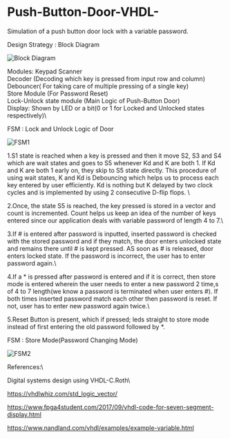 # Push-Button-Door-VHDL-
Simulation of a push button door lock with a variable password.


Design Strategy : Block Diagram 

![Block Diagram](https://github.com/shahjui2000/Push-Button-Door-VHDL-/blob/master/el_strategy.jpg)


Modules:
Keypad Scanner\
Decoder (Decoding which key is pressed from input row and column)\
Debouncer( For taking care of multiple pressing of a single key)\
Store Module (For Password Reset)\
Lock-Unlock state module (Main Logic of Push-Button Door)\
Display: Shown by LED or a bit(0 or 1 for Locked and Unlocked states respectively)\

FSM : Lock and Unlock Logic of Door

![FSM1](https://github.com/shahjui2000/Push-Button-Door-VHDL-/blob/master/EL_FSM.jpg)

1.S1 state is reached when a key is pressed and then it move S2, S3 and S4 which are wait states and goes to S5 whenever Kd and K are both 1. If Kd and K are both 1 early on, they skip to S5 state directly. This procedure of using wait states, K and Kd is Debouncing which helps us to process each key entered by user efficiently. Kd is nothing but K delayed by two clock cycles and is implemented by using 2 consecutive D-flip flops. \

2.Once, the state S5 is reached, the key pressed is stored in a vector and count is incremented. Count helps us keep an idea of the  number of keys entered since our application deals with variable password of length 4 to 7.\

3.If # is entered after password is inputted, inserted password is checked with the stored password and if they match, the door enters unlocked state and remains there until # is kept pressed. AS soon as # is released, door enters locked state. If the password is incorrect, the user has to enter password again.\

4.If a * is pressed after password is entered and if it is correct, then store mode is entered wherein the user needs to enter a new password 2 time,s of 4 to 7 length(we know a password is terminated when user enters #). If both times inserted password match each other then password is reset. If not, user has to enter new password again twice.\

5.Reset Button is present, which if pressed; leds straight to store mode instead of first entering the old password followed by *.

FSM : Store Mode(Password Changing Mode)

![FSM2](https://github.com/shahjui2000/Push-Button-Door-VHDL-/blob/master/fsm_2.png)


References:\

Digital systems design using VHDL-C.Roth\

https://vhdlwhiz.com/std_logic_vector/

https://www.fpga4student.com/2017/09/vhdl-code-for-seven-segment-display.html

https://www.nandland.com/vhdl/examples/example-variable.html
